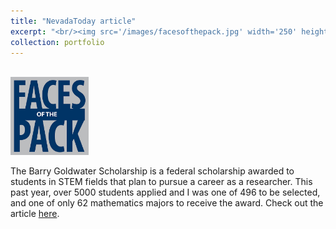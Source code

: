 ```yaml
---
title: "NevadaToday article"
excerpt: "<br/><img src='/images/facesofthepack.jpg' width='250' height='250'> I was recently featured in NevadaToday for receiving the Barry Goldwater Scholarship."
collection: portfolio
---
```


<br/><img src='/images/facesofthepack.jpg' width='125' height='125'> 

The Barry Goldwater Scholarship is a federal scholarship awarded to students in STEM fields that plan to pursue a career as a researcher. This past year, over 5000 students applied and I was one of 496 to be selected, and one of only 62 mathematics majors to receive the award. Check out the article [here](https://www.unr.edu/nevada-today/news/2019/faces-of-the-pack-guglielmo-panelli).

